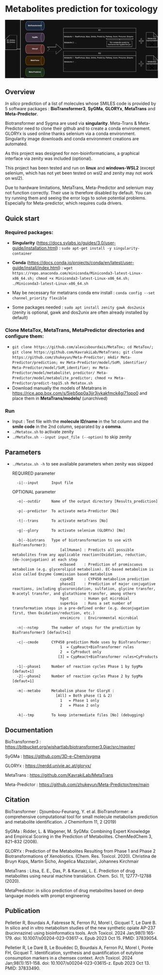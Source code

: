 # Metabolites prediction for toxicology

![screenshot](Images/MetaTox.png)

## Overview

*In silico* prediction of a list of molecules whose SMILES code is provided by 5 software packages : **BioTransformer3**, **SyGMa**, **GLORYx**, **MetaTrans** and **Meta-Predictor**.

Biotransformer and Sygma are used via **singularity**. 
Meta-Trans & Meta-Predictor need to clone their github and to create a conda environement. 
GLORYx is used online thanks selenium via a conda environment.
Singularity image downloads and conda environment creations are automated.

As this project was designed for non-bioinformaticians, a graphical interface via zenity was included (optional).

This project has been tested and run on **linux** and **windows-WSL2** (except selenium, which has not yet been tested on wsl2 and zenity may not work on wsl2).

Due to hardware limitations, MetaTrans, Meta-Predictor and selenium may not function correctly. Their use is therefore disabled by default.
You can try running them and seeing the error logs to solve potential problems. Especially for Meta-predictor, which requires cuda drivers.

## Quick start

### Required packages:

- **Singularity** (https://docs.sylabs.io/guides/3.0/user-guide/installation.html) :
  `sudo apt-get install -y singularity-container`
  
- **Conda** (https://docs.conda.io/projects/conda/en/latest/user-guide/install/index.html) :
  `wget https://repo.anaconda.com/miniconda/Miniconda3-latest-Linux-x86_64.sh; chmod +x Miniconda3-latest-Linux-x86_64.sh; ./Miniconda3-latest-Linux-x86_64.sh`
- May be necessary for metatrans conda env install : `conda config --set channel_priority flexible`
- Some packages needed : `sudo apt install zenity gawk dos2unix` (zenity is optional, gawk and dos2unix are often already installed by default)

### Clone MetaTox, MetaTrans, MetaPredictor directories and configure them: 

- `git clone https://github.com/alexisbourdais/MetaTox; cd MetaTox/; git clone https://github.com/KavrakiLab/MetaTrans; git clone https://github.com/zhukeyun/Meta-Predictor; mkdir Meta-Predictor/prediction; mv Meta-Predictor/model/SoM\ identifier/ Meta-Predictor/model/SoM_identifier; mv Meta-Predictor/model/metabolite\ predictor/ Meta-Predictor/model/metabolite_predictor; chmod +x Meta-Predictor/predict-top15.sh Metatox.sh`
- Download manually the models of Metatrans in https://rice.app.box.com/s/5jeb5pp0a3jjr3jvkakfmck4gi71opo0 and place them in **MetaTrans/models/** (unarchived)

### Run
- Input : Text file with the **molecule ID/name** in the 1st column and the **smile code** in the 2nd column, separated by a **comma**.
- `./Metatox.sh` to activate zenity
- `./MetaTox.sh --input input_file (--option)` to skip zenity

## Parameters

- `./Metatox.sh -h` to see available parameters when zenity was skipped

    REQUIRED parameter

        -i|--input      Input file

    OPTIONAL parameter

        -o|--outdir     Name of the output directory [Results_prediction]

        -p|--predictor  To activate meta-Predictor [No]

        -t|--trans      To activate metaTrans [No]

        -g|--glory      To activate selenium (GLORYx) [No]

        -b|--biotrans   Type of biotransformation to use with BioTransformer3:
                            [allHuman] : Predicts all possible metabolites from any applicable reaction(Oxidation, reduction, (de-)conjugation) at each step 
                            ecbased    : Prediction of promiscuous metabolism (e.g. glycerolipid metabolism). EC-based metabolism is also called Enzyme Commission based metabolism
                            cyp450     : CYP450 metabolism prediction 
                            phaseII    : Prediction of major conjugative reactions, including glucuronidation, sulfation, glycine transfer, N-acetyl transfer, and glutathione transfer, among others 
                            hgut       : Human gut microbial
                            superbio   : Runs a set number of transformation steps in a pre-defined order (e.g. deconjugation first, then Oxidation/reduction, etc.)
                            envimicro  : Environmental microbial

        -n|--nstep      The number of steps for the prediction by BioTransformer3 [default=1]

        -c|--cmode      CYP450 prediction Mode uses by BioTransformer: 
                            1  = CypReact+BioTransformer rules
                            2  = CyProduct only
                           [3] = CypReact+BioTransformer rules+CyProducts
                    
        -1|--phase1     Number of reaction cycles Phase 1 by SygMa [defaut=1]
        -2|--phase2     Number of reaction cycles Phase 2 by SygMa [defaut=1]

        -m|--metabo     Metabolism phase for GloryX : 
                          [All] = Both phase (1 & 2)
                            1   = Phase 1 only
                            2   = Phase 2 only

        -k|--tmp        To keep intermediate files [No] (debugging)

## Documentation

BioTransformer3 : https://bitbucket.org/wishartlab/biotransformer3.0jar/src/master/

SyGMa : https://github.com/3D-e-Chem/sygma

GLORYx : https://nerdd.univie.ac.at/gloryx/

MetaTrans : https://github.com/KavrakiLab/MetaTrans

Meta-Predictor : https://github.com/zhukeyun/Meta-Predictor/tree/main

## Citation

BioTransformer : Djoumbou-Feunang, Y. et al. BioTransformer: a comprehensive computational tool for small molecule metabolism prediction and metabolite identification. J Cheminform 11, 2 (2019)

SyGMa : Ridder, L. & Wagener, M. SyGMa: Combining Expert Knowledge and Empirical Scoring in the Prediction of Metabolites. ChemMedChem 3, 821–832 (2008).

GLORYx : Prediction of the Metabolites Resulting from Phase 1 and Phase 2 Biotransformations of Xenobiotics. (Chem. Res. Toxicol. 2020). Christina de Bruyn Kops, Martin Šícho, Angelica Mazzolari, Johannes Kirchmair

MetaTrans : Litsa, E. E., Das, P. & Kavraki, L. E. Prediction of drug metabolites using neural machine translation. Chem. Sci. 11, 12777–12788 (2020).

MetaPredictor: in silico prediction of drug metabolites based on deep language models with prompt engineering

## Publication

Pelletier R, Bourdais A, Fabresse N, Ferron PJ, Morel I, Gicquel T, Le Daré B. In silico and in vitro metabolism studies of the new synthetic opiate AP-237 (bucinnazine) using bioinformatics tools. Arch Toxicol. 2024 Jan;98(1):165-179. doi: 10.1007/s00204-023-03617-x. Epub 2023 Oct 15. PMID: 37839054.

Pelletier R, Le Daré B, Le Bouëdec D, Bourdais A, Ferron PJ, Morel I, Porée FH, Gicquel T. Identification, synthesis and quantification of eutylone consumption markers in a chemsex context. Arch Toxicol. 2024 Jan;98(1):151-158. doi: 10.1007/s00204-023-03615-z. Epub 2023 Oct 13. PMID: 37833490.

